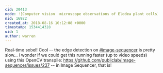 ```yaml
---
cid: 20413
node: ![Computer vision  microscope observations of Elodea plant cells](../notes/MaggPi/08-14-2018/computer-vision-observations-of-elodea-plant-cells)
nid: 16922
created_at: 2018-08-16 10:12:08 +0000
timestamp: 1534414328
uid: 1
author: warren
---
```


Real-time sobel! Cool -- the edge detection on [#image-sequencer](/tag/image-sequencer) is pretty slow... i wonder if we could get this running faster (up to video speeds) using this OpenCV transpile: https://github.com/publiclab/image-sequencer/issues/237 -- in Image Sequencer, that is! 